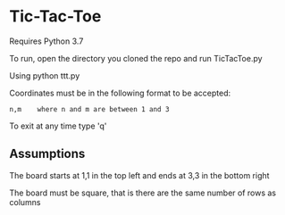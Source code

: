 # Tic-Tac-Toe

Requires Python 3.7

To run, open the directory you cloned the repo and run TicTacToe.py

Using python ttt.py

Coordinates must be in the following format to be accepted:

    n,m    where n and m are between 1 and 3
    
To exit at any time type 'q'

## Assumptions
The board starts at 1,1 in the top left and ends at 3,3 in the bottom right

The board must be square, that is there are the same number of rows as columns
